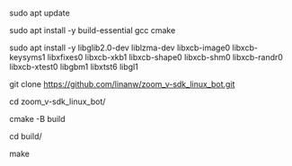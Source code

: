 sudo apt update

sudo apt install -y build-essential gcc cmake

sudo apt install -y libglib2.0-dev liblzma-dev libxcb-image0 libxcb-keysyms1  libxfixes0 libxcb-xkb1  libxcb-shape0 libxcb-shm0 libxcb-randr0 libxcb-xtest0 libgbm1 libxtst6 libgl1

git clone https://github.com/linanw/zoom_v-sdk_linux_bot.git

cd zoom_v-sdk_linux_bot/

cmake -B build

cd build/

make

